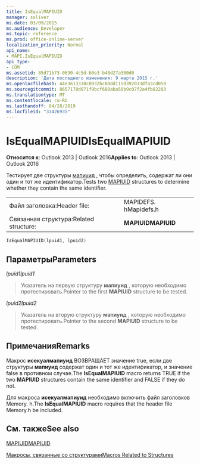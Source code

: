 ```yaml
---
title: IsEqualMAPIUID
manager: soliver
ms.date: 03/09/2015
ms.audience: Developer
ms.topic: reference
ms.prod: office-online-server
localization_priority: Normal
api_name:
- MAPI.IsEqualMAPIUID
api_type:
- COM
ms.assetid: 85d71b73-0630-4c5d-b0e3-b48d27a300d0
description: 'Дата последнего изменения: 9 марта 2015 г.'
ms.openlocfilehash: 44e3613338c8932bc80dd1150392033dfa3cd050
ms.sourcegitcommit: 8657170d071f9bcf680aba50b9c07f2a4fb82283
ms.translationtype: MT
ms.contentlocale: ru-RU
ms.lasthandoff: 04/28/2019
ms.locfileid: "33426935"
---
```

# <a name="isequalmapiuid"></a><span data-ttu-id="ee4c6-103">IsEqualMAPIUID</span><span class="sxs-lookup"><span data-stu-id="ee4c6-103">IsEqualMAPIUID</span></span>

  
  
<span data-ttu-id="ee4c6-104">**Относится к**: Outlook 2013 | Outlook 2016</span><span class="sxs-lookup"><span data-stu-id="ee4c6-104">**Applies to**: Outlook 2013 | Outlook 2016</span></span> 
  
<span data-ttu-id="ee4c6-105">Тестирует две структуры [мапиуид](mapiuid.md) , чтобы определить, содержат ли они один и тот же идентификатор.</span><span class="sxs-lookup"><span data-stu-id="ee4c6-105">Tests two [MAPIUID](mapiuid.md) structures to determine whether they contain the same identifier.</span></span> 
  
|||
|:-----|:-----|
|<span data-ttu-id="ee4c6-106">Файл заголовка:</span><span class="sxs-lookup"><span data-stu-id="ee4c6-106">Header file:</span></span>  <br/> |<span data-ttu-id="ee4c6-107">MAPIDEFS. h</span><span class="sxs-lookup"><span data-stu-id="ee4c6-107">Mapidefs.h</span></span>  <br/> |
|<span data-ttu-id="ee4c6-108">Связанная структура:</span><span class="sxs-lookup"><span data-stu-id="ee4c6-108">Related structure:</span></span>  <br/> |<span data-ttu-id="ee4c6-109">**MAPIUID**</span><span class="sxs-lookup"><span data-stu-id="ee4c6-109">**MAPIUID**</span></span> <br/> |
   
```cpp
IsEqualMAPIUID(lpuid1, lpuid2)
```

## <a name="parameters"></a><span data-ttu-id="ee4c6-110">Параметры</span><span class="sxs-lookup"><span data-stu-id="ee4c6-110">Parameters</span></span>

 <span data-ttu-id="ee4c6-111">_lpuid1_</span><span class="sxs-lookup"><span data-stu-id="ee4c6-111">_lpuid1_</span></span>
  
> <span data-ttu-id="ee4c6-112">Указатель на первую структуру **мапиуид** , которую необходимо протестировать.</span><span class="sxs-lookup"><span data-stu-id="ee4c6-112">Pointer to the first **MAPIUID** structure to be tested.</span></span> 
    
 <span data-ttu-id="ee4c6-113">_lpuid2_</span><span class="sxs-lookup"><span data-stu-id="ee4c6-113">_lpuid2_</span></span>
  
> <span data-ttu-id="ee4c6-114">Указатель на вторую структуру **мапиуид** , которую необходимо протестировать.</span><span class="sxs-lookup"><span data-stu-id="ee4c6-114">Pointer to the second **MAPIUID** structure to be tested.</span></span> 
    
## <a name="remarks"></a><span data-ttu-id="ee4c6-115">Примечания</span><span class="sxs-lookup"><span data-stu-id="ee4c6-115">Remarks</span></span>

<span data-ttu-id="ee4c6-116">Макрос **исекуалмапиуид** ВОЗВРАЩАЕТ значение true, если две структуры **мапиуид** содержат один и тот же идентификатор, и значение false в противном случае.</span><span class="sxs-lookup"><span data-stu-id="ee4c6-116">The **IsEqualMAPIUID** macro returns TRUE if the two **MAPIUID** structures contain the same identifier and FALSE if they do not.</span></span> 
  
<span data-ttu-id="ee4c6-117">Для макроса **исекуалмапиуид** необходимо включить файл заголовков Memory. h.</span><span class="sxs-lookup"><span data-stu-id="ee4c6-117">The **IsEqualMAPIUID** macro requires that the header file Memory.h be included.</span></span> 
  
## <a name="see-also"></a><span data-ttu-id="ee4c6-118">См. также</span><span class="sxs-lookup"><span data-stu-id="ee4c6-118">See also</span></span>



[<span data-ttu-id="ee4c6-119">MAPIUID</span><span class="sxs-lookup"><span data-stu-id="ee4c6-119">MAPIUID</span></span>](mapiuid.md)


[<span data-ttu-id="ee4c6-120">Макросы, связанные со структурами</span><span class="sxs-lookup"><span data-stu-id="ee4c6-120">Macros Related to Structures</span></span>](macros-related-to-structures.md)

